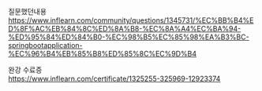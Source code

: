 질문했던내용     
https://www.inflearn.com/community/questions/1345731/%EC%BB%B4%ED%8F%AC%EB%84%8C%ED%8A%B8-%EC%8A%A4%EC%BA%94-%ED%95%84%ED%84%B0-%EC%98%B5%EC%85%98%EA%B3%BC-springbootapplication-%EC%96%B4%EB%85%B8%ED%85%8C%EC%9D%B4     

완강 수료증     
https://www.inflearn.com/certificate/1325255-325969-12923374
